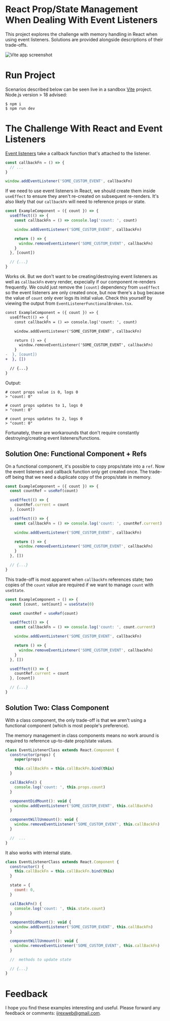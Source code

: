 # React Prop/State Management When Dealing With Event Listeners

This project explores the challenge with memory handling in React when using event listeners. Solutions are provided alongside descriptions of their trade-offs.

![Vite app screenshot](./src/assets/screenshot.png)

# Run Project

Scenarios described below can be seen live in a sandbox [Vite](https://vitejs.dev/) project. Node.js version > 18 advised:

```console
$ npm i
$ npm run dev
```

# The Challenge With React and Event Listeners

[Event listeners](https://developer.mozilla.org/en-US/docs/Web/API/EventTarget/addEventListener) take a callback function that's attached to the listener.

```javascript
const callbackFn = () => {
  // ...
}

window.addEventListener('SOME_CUSTOM_EVENT', callbackFn)
```

If we need to use event listeners in React, we should create them inside `useEffect` to ensure they aren't re-created on subsequent re-renders. It's also likely that our `callbackFn` will need to reference props or state.

```javascript
const ExampleComponent = ({ count }) => {
  useEffect(() => {
    const callbackFn = () => console.log('count: ', count)

    window.addEventListener('SOME_CUSTOM_EVENT', callbackFn)

    return () => {
      window.removeEventListener('SOME_CUSTOM_EVENT', callbackFn)
    }
  }, [count])

  // {...}
}
```

Works ok. But we don't want to be creating/destroying event listeners as well as `callbackFn` every render, expecially if our component re-renders frequently. We could just remove the `[count]` dependency from `useEffect` so the event listeners are only created once, but now there's a bug because the value of `count` only ever logs its inital value. Check this yourself by viewing the output from `EventListenerFunctionalBroken.tsx`.

```diff
const ExampleComponent = ({ count }) => {
  useEffect(() => {
    const callbackFn = () => console.log('count: ', count)

    window.addEventListener('SOME_CUSTOM_EVENT', callbackFn)

    return () => {
      window.removeEventListener('SOME_CUSTOM_EVENT', callbackFn)
    }
-  }, [count])
+  }, [])

  // {...}
}
```

Output:

```console
# count props value is 0, logs 0
> "count: 0"

# count props updates to 1, logs 0
> "count: 0"

# count props updates to 2, logs 0
> "count: 0"
```

Fortunately, there are workarounds that don't require constantly destroying/creating event listeners/functions.

## Solution One: Functional Component + Refs

On a functional component, it's possible to copy props/state into a `ref`. Now the event listeners and callback function only get created once. The trade-off being that we need a duplicate copy of the props/state in memory.

```javascript
const ExampleComponent = ({ count }) => {
  const countRef = useRef(count)

  useEffect(() => {
    countRef.current = count
  }, [count])

  useEffect(() => {
    const callbackFn = () => console.log('count: ', countRef.current)

    window.addEventListener('SOME_CUSTOM_EVENT', callbackFn)

    return () => {
      window.removeEventListener('SOME_CUSTOM_EVENT', callbackFn)
    }
  }, [])

  // {...}
}
```

This trade-off is most apparent when `callbackFn` references state; two copies of the `count` value are required if we want to manage `count` with `useState`.

```javascript
const ExampleComponent = () => {
  const [count, setCount] = useState(0)

  const countRef = useRef(count)

  useEffect(() => {
    const callbackFn = () => console.log('count: ', count.current)

    window.addEventListener('SOME_CUSTOM_EVENT', callbackFn)

    return () => {
      window.removeEventListener('SOME_CUSTOM_EVENT', callbackFn)
    }
  }, [])

  useEffect(() => {
    countRef.current = count
  }, [count])

  // {...}
}
```

## Solution Two: Class Component

With a class component, the only trade-off is that we aren't using a functional component (which is most people's preference).

The memory management in class components means no work around is required to reference up-to-date prop/state values.

```javascript
class EventListenerClass extends React.Component {
  constructor(props) {
    super(props)

    this.callBackFn = this.callBackFn.bind(this)
  }

  callBackFn() {
    console.log('count: ', this.props.count)
  }

  componentDidMount(): void {
    window.addEventListener('SOME_CUSTOM_EVENT', this.callBackFn)
  }

  componentWillUnmount(): void {
    window.removeEventListener('SOME_CUSTOM_EVENT', this.callBackFn)
  }

  //  ...
}
```

It also works with internal state.

```javascript
class EventListenerClass extends React.Component {
  constructor() {
    this.callBackFn = this.callBackFn.bind(this)
  }

  state = {
    count: 0,
  }

  callBackFn() {
    console.log('count: ', this.state.count)
  }

  componentDidMount(): void {
    window.addEventListener('SOME_CUSTOM_EVENT', this.callBackFn)
  }

  componentWillUnmount(): void {
    window.removeEventListener('SOME_CUSTOM_EVENT', this.callBackFn)
  }

  //  methods to update state

  // {...}
}
```

# Feedback

I hope you find these examples interesting and useful. Please forward any feedback or comments: ijrexweb@gmail.com.
